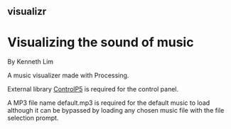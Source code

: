 visualizr
---------

# Visualizing the sound of music

By Kenneth Lim

A music visualizer made with Processing.

External library [ControlP5](http://www.sojamo.de/libraries/controlP5/) is required for the control panel.

A MP3 file name default.mp3 is required for the default music to load although it can be bypassed by loading any chosen music file with the file selection prompt.
